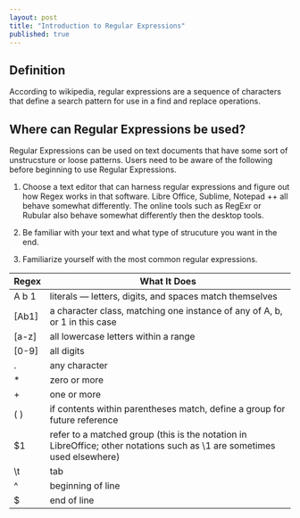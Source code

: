 ```yaml
---
layout: post
title: "Introduction to Regular Expressions"
published: true
---
```


Definition
----------

According to wikipedia, regular expressions are a sequence of characters that define a search pattern for use in a find and replace operations.

Where can Regular Expressions be used?
--------------------------------------
Regular Expressions can be used on text documents that have some sort of unstrucsture or loose patterns. Users need to be aware of the following before beginning to use Regular Expressions.

1. Choose a text editor that can harness regular expressions and figure out how Regex works in that software. Libre Office, Sublime, Notepad ++ all behave somewhat differently. The online tools such as RegExr or Rubular also behave somewhat differently then the desktop tools.

2. Be familiar with your text and what type of strucuture you want in the end. 

3. Familiarize yourself with the most common regular expressions.

| Regex | What It Does 
| --------- | --------- 
|A b 1 | literals — letters, digits, and spaces match themselves 
|[Ab1] | a character class, matching one instance of any of A, b, or 1 in this case 
|[a-z] | all lowercase letters within a range 
|[0-9] | all digits |
|. | any character |
|* | zero or more |
|+ | one or more |
|( ) | if contents within parentheses match, define a group for future reference |
|$1 | refer to a matched group (this is the notation in LibreOffice; other notations such as \1 are sometimes used elsewhere) |
|\t | tab |
|^ | beginning of line |
|$ | end of line |
